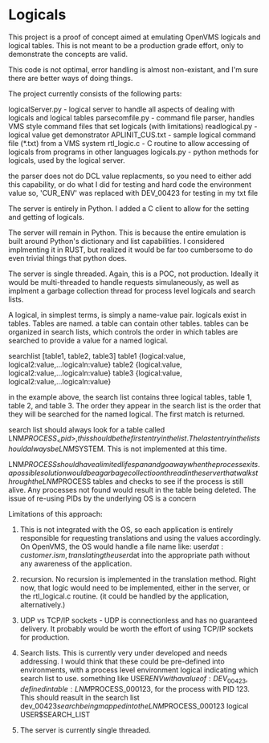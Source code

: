 # Logicals

This project is a proof of concept aimed at emulating OpenVMS logicals and logical tables.
This is not meant to be a production grade effort, only to demonstrate the concepts are valid.

This code is not optimal, error handling is almost non-existant, and I'm sure there are better ways of doing things.

The project currently consists of the following parts:

logicalServer.py - logical server to handle all aspects of dealing with logicals and logical tables
parsecomfile.py   - command file parser, handles VMS style command files that set logicals (with limitations)
readlogical.py   - logical value get demonstrator
APLINIT_CUS.txt  - sample logical command file (*.txt) from a VMS system
rtl_logic.c      - C routine to allow accessing of logicals from programs in other languages
logicals.py      - python methods for logicals, used by the logical server.


the parser does not do DCL value replacments, so you need to either add this capability, or do what I did for testing and hard code the environment value
so, 'CUR_ENV' was replaced with DEV_00423 for testing in my txt file

The server is entirely in Python. I added a C client to allow for the setting and getting of logicals. 

The server will remain in Python. This is because the entire emulation is built around Python's dictionary and list capabilities.
I considered implmenting it in RUST, but realized it would be far too cumbersome to do even trivial things that python does.

The server is single threaded. Again, this is a POC, not production. Ideally it would be multi-threaded to handle requests simulaneously, as well as implment a 
garbage collection thread for process level logicals and search lists.

A logical, in simplest terms, is simply a name-value pair.
logicals exist in tables. Tables are named. a table can contain other tables. tables can be organized in search lists, which controls the order in which
tables are searched to provide a value for a named logical.

searchlist [table1, table2, table3]
table1 {logical:value, logical2:value,...logicaln:value}
table2 {logical:value, logical2:value,...logicaln:value}
table3 {logical:value, logical2:value,...logicaln:value}

in the example above, the search list contains three logical tables, table 1, table 2, and table 3. The order they appear in the search list is
the order that they will be searched for the named logical. The first match is returned.

search list should always look for a table called LNM$PROCESS_<pid>, this should be the first entry in the list.
The last entry in the list should always be LNM$SYSTEM. This is not implemented at this time.

LNM$PROCESS should have a limited lifespan and go away when the process exits. a possible solution would be a garbage collectioon thread in the server that walks through 
the LNM$PROCESS tables and checks to see if the process is still alive. Any processes not found would result in the table being deleted. The issue of re-using PIDs by the underlying
OS is a concern

Limitations of this approach:

1. This is not integrated with the OS, so each application is entirely responsible for requesting translations and using the values accordingly. On OpenVMS, the OS would
   handle a file name like:    user$dat:customer.ism, translating the user$dat into the appropriate path without any awareness of the application.

2. recursion. No recursion is implemented in the translation method. Right now, that logic would need to be implemented, either in the server, or the rtl_logical.c routine. 
   (it could be handled by the application, alternatively.)

3. UDP vs TCP/IP sockets - UDP is connectionless and has no guaranteed delivery. It probably would be worth the effort of using TCP/IP sockets for production.

4. Search lists. This is currently very under developed and needs addressing. I would think that these could be pre-defined into environments, with a process level environment logical
   indicating which search list to use. something like USER$ENV with a value of: DEV_00423, defined in table: LNM$PROCESS_000123, for the process with PID 123. This should reasult in
   the search list dev_00423$search being mapped into the LNM$PROCESS_000123 logical USER$SEARCH_LIST

5. The server is currently single threaded.



